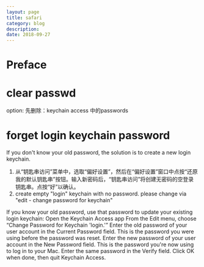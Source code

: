 ```yaml
---
layout: page
title: safari
category: blog
description: 
date: 2018-09-27
---
```

# Preface

# clear passwd
option: 先删除：keychain access 中的passwords

# forget login keychain password
If you don't know your old password, the solution is to create a new login keychain.
1. 从“钥匙串访问”菜单中，选取“偏好设置”，然后在“偏好设置”窗口中点按“还原我的默认钥匙串”按钮。输入新密码后，“钥匙串访问”将创建无密码的空登录钥匙串。点按“好”以确认。
2. create empty "login" keychain with no password. please change via "edit - change password for keychain"

If you know your old password, use that password to update your existing login keychain:
Open the Keychain Access app
From the Edit menu, choose “Change Password for Keychain 'login.'”
Enter the old password of your user account in the Current Password field. This is the password you were using before the password was reset.
Enter the new password of your user account in the New Password field. This is the password you're now using to log in to your Mac. Enter the same password in the Verify field.
Click OK when done, then quit Keychain Access.